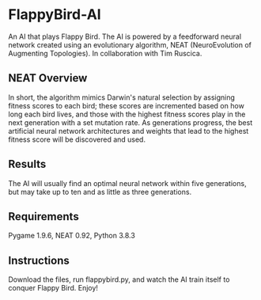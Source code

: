 # FlappyBird-AI

An AI that plays Flappy Bird. The AI is powered by a feedforward neural network created using an evolutionary algorithm, NEAT (NeuroEvolution of Augmenting Topologies). In collaboration with Tim Ruscica.

## NEAT Overview
In short, the algorithm mimics Darwin's natural selection by assigning fitness scores to each bird; these scores are incremented based on how long each bird lives, and those with the highest fitness scores play in the next generation with a set mutation rate. As generations progress, the best artificial neural network architectures and weights that lead to the highest fitness score will be discovered and used.

## Results
The AI will usually find an optimal neural network within five generations, but may take up to ten and as little as three generations.

## Requirements
Pygame 1.9.6, NEAT 0.92, Python 3.8.3

## Instructions
Download the files, run flappybird.py, and watch the AI train itself to conquer Flappy Bird. Enjoy!
